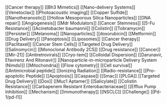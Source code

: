 [[Cancer therapy]]
[[Bh3 Mimetics]]
[[Nano-delivery Systems]]
[[Venetoclax]]
[[Photoacoustic imaging]]
[[Copper Sulfide]]
[[Nanotheranostic]]
[[Hollow Mesoporous Silica Nanoparticles]]
[[DNA repair]]
[[Angiogenesis]]
[[Mdr Modulators]]
[[Cancer Stemness]]
[[5-Fu Resistance]]
[[Acinetobacter baumannii]]
[[Colistin]]
[[Tobramycin]]
[[Persister]]
[[Melanoma]]
[[Nanoparticles]]
[[doxorubicin]]
[[Metformin]]
[[Drug Delivery]]
[[Panoptosis]]
[[Liposomes]]
[[Cancer therapy]]
[[Paclitaxel]]
[[Cancer Stem Cells]]
[[Targeted Drug Delivery]]
[[Salinomycin]]
[[Monoclonal Antibody 2C5]]
[[Drug resistance]]
[[Cancer]]
[[Mir-21]]
[[Antiretrovirals]]
[[Cryo-tem]]
[[Colloidal Dispersion]]
[[Darunavir, Efavirenz And Ritonavir]]
[[Nanoparticle-in-microparticle Delivery System (Nimds)]]
[[Mitochondria]]
[[Flow cytometry]]
[[Cell survival]]
[[Antimicrobial peptide]]
[[Ionizing Radiation]]
[[Radio-resistance]]
[[Pro-apoptotic Peptide]]
[[Apoptosis]]
[[Caspase]]
[[Smac]]
[[PLGA]]
[[Targeted Drug Delivery]]
[[Dox]]
[[Muc1 Aptamer]]
[[Salicylate]]
[[Colistin Resistance]]
[[Carbapenem Resistant Enterobacteriaceae]]
[[Efflux Pump Inhibition]]
[[Mechanism]]
[[Immunotherapy]]
[[NSCLC]]
[[Challenge]]
[[Pd-1/pd-l1]]
